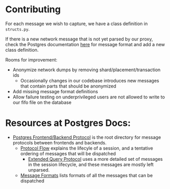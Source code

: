 # Contributing

For each message we wish to capture, we have a class definition in `structs.py`.

If there is a new network message that is not yet parsed by our proxy, check the Postgres documentation [here](https://www.postgresql.org/docs/current/protocol-message-formats.html) for message format and add a new class definition.

Rooms for improvement:

-   Anonymize network dumps by removing shard/placement/transaction ids
    -   Occasionally changes in our codebase introduces new messages that contain parts that should be anonymized
-   Add missing message format definitions
-   Allow failure testing on underprivileged users are not allowed to write to our fifo file on the database

# Resources at Postgres Docs:

-   [Postgres Frontend/Backend Protocol](https://www.postgresql.org/docs/current/protocol.html) is the root directory for message protocols between frontends and backends.
    -   [Protocol Flow](https://www.postgresql.org/docs/current/protocol-flow.html) explains the lifecyle of a session, and a tentative ordering of messages that will be dispatched
        -   [Extended Query Protocol](https://www.postgresql.org/docs/current/protocol-flow.html#PROTOCOL-FLOW-EXT-QUERY) uses a more detailed set of messages in the session lifecycle, and these messages are mostly left unparsed.
    -   [Message Formats](https://www.postgresql.org/docs/current/protocol-message-formats.html) lists formats of all the messages that can be dispatched
